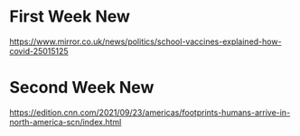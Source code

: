 # First Week New
https://www.mirror.co.uk/news/politics/school-vaccines-explained-how-covid-25015125

# Second Week New
https://edition.cnn.com/2021/09/23/americas/footprints-humans-arrive-in-north-america-scn/index.html
